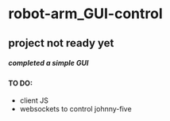 # robot-arm_GUI-control

## project not ready yet


##### completed a simple GUI

#### TO DO:
* client JS
* websockets to control johnny-five
